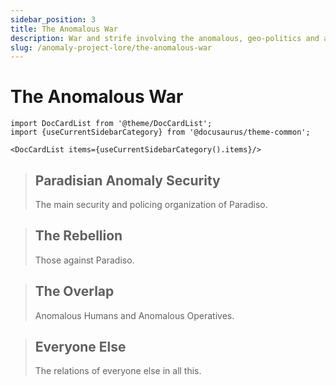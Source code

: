 ```yaml
---
sidebar_position: 3
title: The Anomalous War
description: War and strife involving the anomalous, geo-politics and all.
slug: /anomaly-project-lore/the-anomalous-war
---
```


# The Anomalous War

```mdx-code-block
import DocCardList from '@theme/DocCardList';
import {useCurrentSidebarCategory} from '@docusaurus/theme-common';

<DocCardList items={useCurrentSidebarCategory().items}/>
```

> ## Paradisian Anomaly Security
> The main security and policing organization of Paradiso.

> ## The Rebellion
> Those against Paradiso.

> ## The Overlap
> Anomalous Humans and Anomalous Operatives.

> ## Everyone Else
> The relations of everyone else in all this.